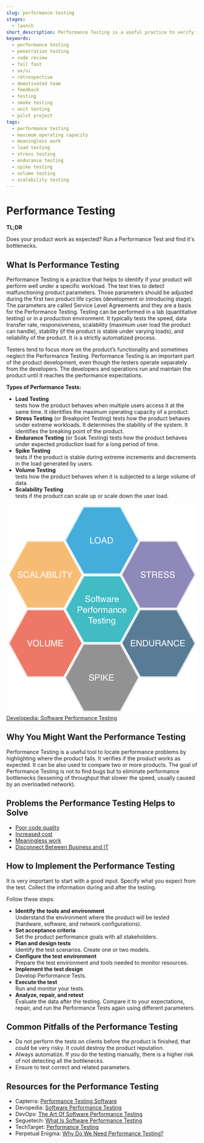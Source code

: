 ```yaml
---
slug: performance-testing
stages:
  - launch
short_description: Performance Testing is a useful practice to verify if the product works as expected. Its goal is to identify the product's bottlenecks - what slows down the product performance.
keywords:
  - performance testing
  - penetration testing
  - code review
  - fail fast
  - ux/ui
  - retrospective
  - demotivated team
  - feedback
  - testing
  - smoke testing
  - unit testing
  - pilot project
tags:
  - performance testing
  - maximum operating capacity
  - meaningless work
  - load testing
  - stress testing
  - endurance testing
  - spike testing
  - volume testing
  - scalability testing
---
```


# Performance Testing

**TL;DR**

Does your product work as expected? Run a Performance Test and find it's bottlenecks.

## What Is Performance Testing

Performance Testing is a practice that helps to identify if your product will perform well under a specific workload. The test tries to detect malfunctioning product parameters. Those parameters should be adjusted during the first two product life cycles (development or introducing stage). The parameters are called Service Level Agreements and they are a basis for the Performance Testing. Testing can be performed in a lab (quantitative testing) or in a production environment. It typically tests the speed, data transfer rate, responsiveness, scalability (maximum user load the product can handle), stability (if the product is stable under varying loads), and reliability of the product. It is a strictly automatized process.

Testers tend to focus more on the product’s functionality and sometimes neglect the Performance Testing. Performance Testing is an important part of the product development, even though the testers operate separately from the developers. The developers and operations run and maintain the product until it reaches the performance expectations.

**Types of Performance Tests:**

- **Load Testing**  
  tests how the product behaves when multiple users access it at the same time. It identifies the maximum operating capacity of a product.
- **Stress Testing** (or Breakpoint Testing)
  tests how the product behaves under extreme workloads. It determines the stability of the system. It identifies the breaking point of the product.
- **Endurance Testing** (or Soak Testing)
  tests how the product behaves under expected production load for a long period of time.
- **Spike Testing**  
  tests if the product is stable during extreme increments and decrements in the load generated by users.
- **Volume Testing**  
  tests how the product behaves when it is subjected to a large volume of data.
- **Scalability Testing**  
  tests if the product can scale up or scale down the user load.

![Performance Testing](/files/performance_testing.png)
[Developedia: Software Performance Testing](https://devopedia.org/software-performance-testing)

## Why You Might Want the Performance Testing

Performance Testing is a useful tool to locate performance problems by highlighting where the product fails. It verifies if the product works as expected. It can be also used to compare two or more products. The goal of Performance Testing is not to find bugs but to eliminate performance bottlenecks (lessening of throughput that slower the speed, usually caused by an overloaded network).

## Problems the Performance Testing Helps to Solve

- [Poor code quality](/problems/poor-code-quality)
- [Increased cost](/problems/increased-cost)
- [Meaningless work](/problems/meaningless-work)
- [Disconnect Between Business and IT](/problems/disconnect-between-business-and-it)

## How to Implement the Performance Testing

It is very important to start with a good input. Specify what you expect from the test. Collect the information during and after the testing.

Follow these steps:

- **Identify the tools and environment**  
  Understand the environment where the product will be tested (hardware, software, and network configurations).
- **Set acceptance criteria**  
  Set the product performance goals with all stakeholders.
- **Plan and design tests**  
  Identify the test scenarios. Create one or two models.
- **Configure the test environment**  
  Prepare the test environment and tools needed to monitor resources.
- **Implement the test design**  
  Develop Performance Tests.
- **Execute the test**  
  Run and monitor your tests.
- **Analyze, repair, and retest**  
  Evaluate the data after the testing. Compare it to your expectations, repair, and run the Performance Tests again using different parameters.

## Common Pitfalls of the Performance Testing

- Do not perform the tests on clients before the product is finished, that could be very risky. It could destroy the product reputation.
- Always automatize. If you do the testing manually, there is a higher risk of not detecting all the bottlenecks.
- Ensure to test correct and related parameters.

## Resources for the Performance Testing

- Capterra: [Performance Testing Software](https://www.capterra.com/performance-testing-software/)
- Devopedia: [Software Performance Testing](https://devopedia.org/software-performance-testing)
- DevOps: [The Art Of Software Performance Testing](https://devops.com/the-art-of-software-performance-testing/)
- Seguetech: [What Is Software Performance Testing](https://www.seguetech.com/what-is-software-performance-testing/)
- TechTarget: [Performance Testing](https://searchsoftwarequality.techtarget.com/definition/performance-testing)
- Perpetual Enigma: [Why Do We Need Performance Testing?](https://prateekvjoshi.com/2013/08/21/why-do-we-need-performance-testing/)
